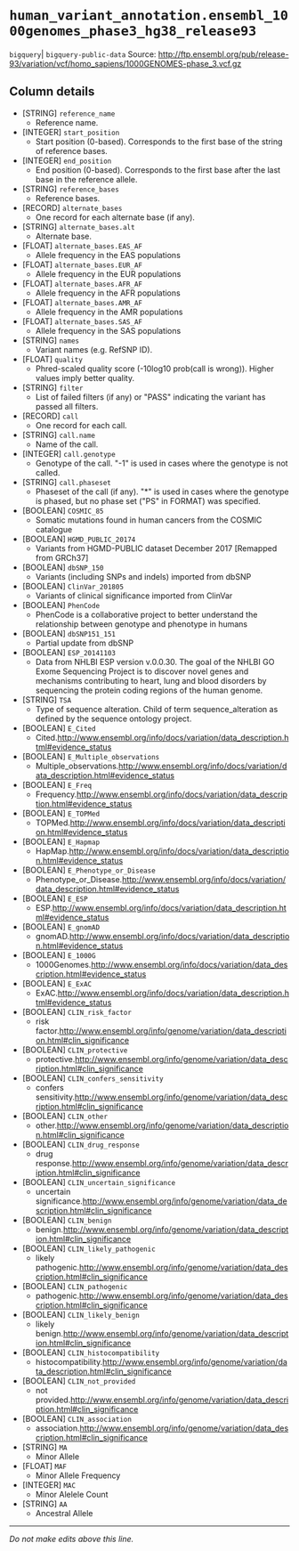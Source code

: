 # `human_variant_annotation.ensembl_1000genomes_phase3_hg38_release93`
`bigquery`| `bigquery-public-data`
Source: http://ftp.ensembl.org/pub/release-93/variation/vcf/homo_sapiens/1000GENOMES-phase_3.vcf.gz

## Column details
* [STRING]    `reference_name`
  - Reference name.
* [INTEGER]   `start_position`
  - Start position (0-based). Corresponds to the first base of the string of reference bases.
* [INTEGER]   `end_position`
  - End position (0-based). Corresponds to the first base after the last base in the reference allele.
* [STRING]    `reference_bases`
  - Reference bases.
* [RECORD]    `alternate_bases`
  - One record for each alternate base (if any).
* [STRING]    `alternate_bases.alt`
  - Alternate base.
* [FLOAT]     `alternate_bases.EAS_AF`
  - Allele frequency in the EAS populations
* [FLOAT]     `alternate_bases.EUR_AF`
  - Allele frequency in the EUR populations
* [FLOAT]     `alternate_bases.AFR_AF`
  - Allele frequency in the AFR populations
* [FLOAT]     `alternate_bases.AMR_AF`
  - Allele frequency in the AMR populations
* [FLOAT]     `alternate_bases.SAS_AF`
  - Allele frequency in the SAS populations
* [STRING]    `names`
  - Variant names (e.g. RefSNP ID).
* [FLOAT]     `quality`
  - Phred-scaled quality score (-10log10 prob(call is wrong)). Higher values imply better quality.
* [STRING]    `filter`
  - List of failed filters (if any) or "PASS" indicating the variant has passed all filters.
* [RECORD]    `call`
  - One record for each call.
* [STRING]    `call.name`
  - Name of the call.
* [INTEGER]   `call.genotype`
  - Genotype of the call. "-1" is used in cases where the genotype is not called.
* [STRING]    `call.phaseset`
  - Phaseset of the call (if any). "*" is used in cases where the genotype is phased, but no phase set ("PS" in FORMAT) was specified.
* [BOOLEAN]   `COSMIC_85`
  - Somatic mutations found in human cancers from the COSMIC catalogue
* [BOOLEAN]   `HGMD_PUBLIC_20174`
  - Variants from HGMD-PUBLIC dataset December 2017 [Remapped from GRCh37]
* [BOOLEAN]   `dbSNP_150`
  - Variants (including SNPs and indels) imported from dbSNP
* [BOOLEAN]   `ClinVar_201805`
  - Variants of clinical significance imported from ClinVar
* [BOOLEAN]   `PhenCode`
  - PhenCode is a collaborative project to better understand the relationship between genotype and phenotype in humans
* [BOOLEAN]   `dbSNP151_151`
  - Partial update from dbSNP
* [BOOLEAN]   `ESP_20141103`
  - Data from NHLBI ESP version v.0.0.30. The goal of the NHLBI GO Exome Sequencing Project is to discover novel genes and mechanisms contributing to heart, lung and blood disorders by sequencing the protein coding regions of the human genome.
* [STRING]    `TSA`
  - Type of sequence alteration. Child of term sequence_alteration as defined by the sequence ontology project.
* [BOOLEAN]   `E_Cited`
  - Cited.http://www.ensembl.org/info/docs/variation/data_description.html#evidence_status
* [BOOLEAN]   `E_Multiple_observations`
  - Multiple_observations.http://www.ensembl.org/info/docs/variation/data_description.html#evidence_status
* [BOOLEAN]   `E_Freq`
  - Frequency.http://www.ensembl.org/info/docs/variation/data_description.html#evidence_status
* [BOOLEAN]   `E_TOPMed`
  - TOPMed.http://www.ensembl.org/info/docs/variation/data_description.html#evidence_status
* [BOOLEAN]   `E_Hapmap`
  - HapMap.http://www.ensembl.org/info/docs/variation/data_description.html#evidence_status
* [BOOLEAN]   `E_Phenotype_or_Disease`
  - Phenotype_or_Disease.http://www.ensembl.org/info/docs/variation/data_description.html#evidence_status
* [BOOLEAN]   `E_ESP`
  - ESP.http://www.ensembl.org/info/docs/variation/data_description.html#evidence_status
* [BOOLEAN]   `E_gnomAD`
  - gnomAD.http://www.ensembl.org/info/docs/variation/data_description.html#evidence_status
* [BOOLEAN]   `E_1000G`
  - 1000Genomes.http://www.ensembl.org/info/docs/variation/data_description.html#evidence_status
* [BOOLEAN]   `E_ExAC`
  - ExAC.http://www.ensembl.org/info/docs/variation/data_description.html#evidence_status
* [BOOLEAN]   `CLIN_risk_factor`
  - risk factor.http://www.ensembl.org/info/genome/variation/data_description.html#clin_significance
* [BOOLEAN]   `CLIN_protective`
  - protective.http://www.ensembl.org/info/genome/variation/data_description.html#clin_significance
* [BOOLEAN]   `CLIN_confers_sensitivity`
  - confers sensitivity.http://www.ensembl.org/info/genome/variation/data_description.html#clin_significance
* [BOOLEAN]   `CLIN_other`
  - other.http://www.ensembl.org/info/genome/variation/data_description.html#clin_significance
* [BOOLEAN]   `CLIN_drug_response`
  - drug response.http://www.ensembl.org/info/genome/variation/data_description.html#clin_significance
* [BOOLEAN]   `CLIN_uncertain_significance`
  - uncertain significance.http://www.ensembl.org/info/genome/variation/data_description.html#clin_significance
* [BOOLEAN]   `CLIN_benign`
  - benign.http://www.ensembl.org/info/genome/variation/data_description.html#clin_significance
* [BOOLEAN]   `CLIN_likely_pathogenic`
  - likely pathogenic.http://www.ensembl.org/info/genome/variation/data_description.html#clin_significance
* [BOOLEAN]   `CLIN_pathogenic`
  - pathogenic.http://www.ensembl.org/info/genome/variation/data_description.html#clin_significance
* [BOOLEAN]   `CLIN_likely_benign`
  - likely benign.http://www.ensembl.org/info/genome/variation/data_description.html#clin_significance
* [BOOLEAN]   `CLIN_histocompatibility`
  - histocompatibility.http://www.ensembl.org/info/genome/variation/data_description.html#clin_significance
* [BOOLEAN]   `CLIN_not_provided`
  - not provided.http://www.ensembl.org/info/genome/variation/data_description.html#clin_significance
* [BOOLEAN]   `CLIN_association`
  - association.http://www.ensembl.org/info/genome/variation/data_description.html#clin_significance
* [STRING]    `MA`
  - Minor Allele
* [FLOAT]     `MAF`
  - Minor Allele Frequency
* [INTEGER]   `MAC`
  - Minor Alelele Count
* [STRING]    `AA`
  - Ancestral Allele

-------------------------------------------------------------------------------
*Do not make edits above this line.*

